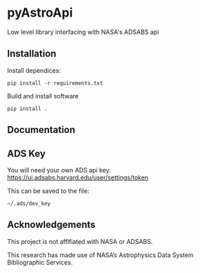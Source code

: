 

# pyAstroApi


Low level library interfacing with NASA's ADSABS api

## Installation



Install dependices:

```
pip install -r requirements.txt
```

Build and install software

```
pip install .
```


## Documentation



## ADS Key

You will need your own ADS api key: https://ui.adsabs.harvard.edu/user/settings/token

This can be saved to the file:

```
~/.ads/dev_key
```


## Acknowledgements

This project is not afflfiated with NASA or ADSABS.

This research has made use of NASA’s Astrophysics Data System Bibliographic Services.

